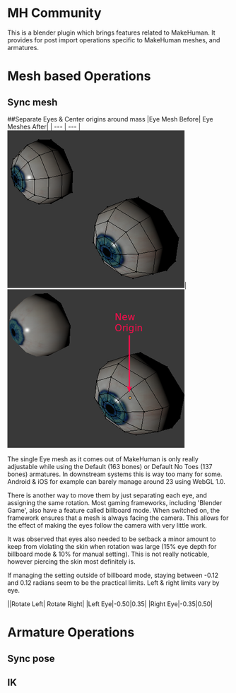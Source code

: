# MH Community 

This is a blender plugin which brings features related to MakeHuman.  It provides for post import operations specific to MakeHuman meshes, and armatures.

# Mesh based Operations

## Sync mesh

##Separate Eyes & Center origins around mass
|Eye Mesh Before| Eye Meshes After|
| --- | --- 
|<img src="doc-assist/eye_before.png">|<img src="doc-assist/eyes_after.png">

The single Eye mesh as it comes out of MakeHuman is only really adjustable while using the Default (163 bones) or Default No Toes (137 bones) armatures.  In downstream systems this is way too many for some.  Android & iOS for example can barely manage around 23 using WebGL 1.0.

There is another way to move them by just separating each eye, and assigning the same rotation.  Most gaming frameworks, including 'Blender Game', also have a feature called billboard mode.  When switched on, the framework ensures that a mesh is always facing the camera.  This allows for the effect of making the eyes follow the camera with very little work.

It was observed that eyes also needed to be setback a minor amount to keep from violating the skin when rotation was large (15% eye depth for billboard mode & 10% for manual setting).  This is not really noticable, however piercing the skin most definitely is. 

If managing the setting outside of billboard mode, staying between -0.12 and 0.12 radians seem to be the practical limits.  Left & right limits vary by eye.

||Rotate Left| Rotate Right|
|Left Eye|-0.50|0.35|
|Right Eye|-0.35|0.50|

# Armature Operations

## Sync pose

## IK



